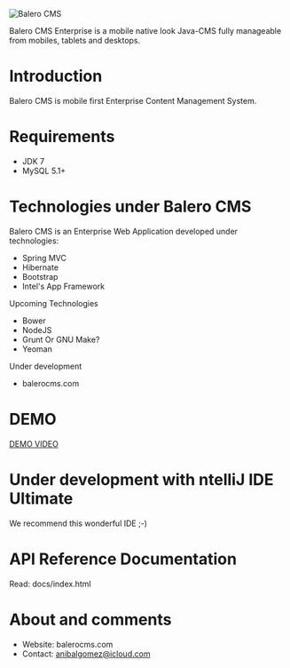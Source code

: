 ![Balero CMS](http://demo.balerocms.com/site/apps/admin/panel/images/logo.png)


Balero CMS Enterprise is a mobile native look Java-CMS fully manageable
from mobiles, tablets and desktops.

Introduction
=============

Balero CMS is mobile first Enterprise Content Management System.

Requirements
============

* JDK 7
* MySQL 5.1+

Technologies under Balero CMS
=============================

Balero CMS is an Enterprise Web Application developed
under technologies:

* Spring MVC
* Hibernate
* Bootstrap
* Intel's App Framework

Upcoming Technologies

* Bower
* NodeJS
* Grunt Or GNU Make?
* Yeoman

Under development

* balerocms.com

DEMO
=====

[DEMO VIDEO](https://www.youtube.com/watch?v=1HBgYNz5QXI)

Under development with ntelliJ IDE Ultimate
===========================================

We recommend this wonderful IDE ;-)

API Reference Documentation
===========================

Read: docs/index.html

About and comments
==================

* Website: balerocms.com
* Contact: anibalgomez@icloud.com

